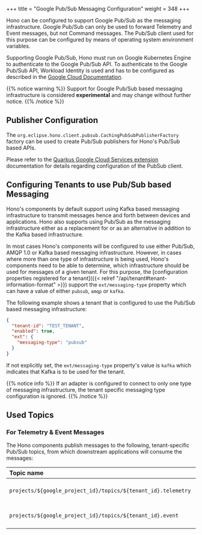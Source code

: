 +++
title = "Google Pub/Sub Messaging Configuration"
weight = 348
+++

Hono can be configured to support Google Pub/Sub as the messaging infrastructure. Google Pub/Sub can only be used to forward
Telemetry and Event messages, but not Command messages. The Pub/Sub client used for this purpose
can be configured by means of operating system environment variables.

Supporting Google Pub/Sub, Hono must run on Google Kubernetes Engine to authenticate to the Google Pub/Sub API.
To authenticate to the Google Pub/Sub API, Workload Identity is used and has to be configured as described in the
[Google Cloud Documentation](https://cloud.google.com/kubernetes-engine/docs/how-to/workload-identity).

{{% notice warning %}}
Support for Google Pub/Sub based messaging infrastructure is considered **experimental** and may change without further notice.
{{% /notice %}}

## Publisher Configuration

The `org.eclipse.hono.client.pubsub.CachingPubSubPublisherFactory` factory can be used to create Pub/Sub publishers for Hono's
Pub/Sub based APIs.

Please refer to the [Quarkus Google Cloud Services extension](https://quarkiverse.github.io/quarkiverse-docs/quarkus-google-cloud-services/main/index.html)
documentation for details regarding configuration of the PubSub client.

## Configuring Tenants to use Pub/Sub based Messaging

Hono's components by default support using Kafka based messaging infrastructure to transmit messages hence and forth
between devices and applications. Hono also supports using Pub/Sub as the messaging infrastructure either as a replacement
for or as an alternative in addition to the Kafka based infrastructure.

In most cases Hono's components will be configured to use either Pub/Sub, AMQP 1.0 or Kafka based messaging infrastructure.
However, in cases where more than one type of infrastructure is being used, Hono's components need to be able to determine,
which infrastructure should be used for messages of a given tenant. For this purpose, the [configuration properties
registered for a tenant]({{< relref "/api/tenant#tenant-information-format" >}}) support the `ext/messaging-type` property
which can have a value of either `pubsub`, `amqp` or `kafka`.

The following example shows a tenant that is configured to use the Pub/Sub based messaging infrastructure:

~~~json
{
  "tenant-id": "TEST_TENANT",
  "enabled": true,
  "ext": {
    "messaging-type": "pubsub"
  }
}
~~~

If not explicitly set, the `ext/messaging-type` property's value is `kafka` which indicates that Kafka is to be used
for the tenant.

{{% notice info %}}
If an adapter is configured to connect to only one type of messaging infrastructure, the tenant specific messaging
type configuration is ignored.
{{% /notice %}}

## Used Topics

### For Telemetry & Event Messages

The Hono components publish messages to the following, tenant-specific Pub/Sub topics,
from which downstream applications will consume the messages:

| Topic name                    | Description                           |
|:------------------------------|:--------------------------------------|
| `projects/${google_project_id}/topics/${tenant_id}.telemetry`       | Topic for telemetry messages.         |
| `projects/${google_project_id}/topics/${tenant_id}.event`          | Topic for event messages.             |
